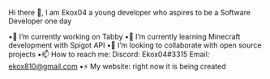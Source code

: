 Hi there 👋, I am Ekox04 a young developer who aspires to be a Software Developer one day

•🔭 I’m currently working on Tabby
•🌱 I’m currently learning Minecraft development with Spigot API
•👯 I’m looking to collaborate with open source projects
•📫 How to reach me: Discord: Ekox04#3315 Email: ekox810@gmail.com
•⚡ My website: right now it is being created

